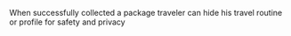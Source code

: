 When successfully collected a package traveler can hide his travel routine or profile for safety and privacy